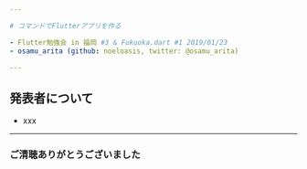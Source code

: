 ```yaml
---

# コマンドでFlutterアプリを作る

- Flutter勉強会 in 福岡 #3 & Fukuoka.dart #1 2019/01/23
- osamu_arita (github: noeloasis, twitter: @osamu_arita)

---
```


## 発表者について

- xxx

---

### ご清聴ありがとうございました

